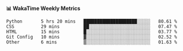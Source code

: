 **:bar_chart: WakaTime Weekly Metrics**

<!--START_SECTION:waka-->

```text
Python       5 hrs 20 mins   ████████████████████░░░░░   80.61 %
CSS          29 mins         ██░░░░░░░░░░░░░░░░░░░░░░░   07.47 %
HTML         15 mins         █░░░░░░░░░░░░░░░░░░░░░░░░   03.77 %
Git Config   10 mins         ▓░░░░░░░░░░░░░░░░░░░░░░░░   02.52 %
Other        6 mins          ▒░░░░░░░░░░░░░░░░░░░░░░░░   01.63 %
```

<!--END_SECTION:waka-->
